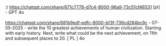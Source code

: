:) 
https://chatgpt.com/share/671c7778-d7c4-8000-96a9-73c51cf46531 [pl] - GPT 4o
<br /><br />
https://chatgpt.com/share/681b9edf-edfc-8000-bf3f-739cd284bc9c - 07-05-2025 - write the 10 greatest achievements of human civilization. Starting with early history. Next, write what could be the next achievement, on 11th and subsequent places to 20. [ PL ] 4o
